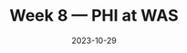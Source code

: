 ---
layout: game
title: Week 8 — PHI at WAS
season: 2023
game_id: 2023_08_PHI_WAS
week: 8
date: 2023-10-29
home_team: WAS
away_team: PHI
final_home: 31
final_away: 38
pbp_url: /assets/data/pbp/2023/2023_08_PHI_WAS.csv.gz
---